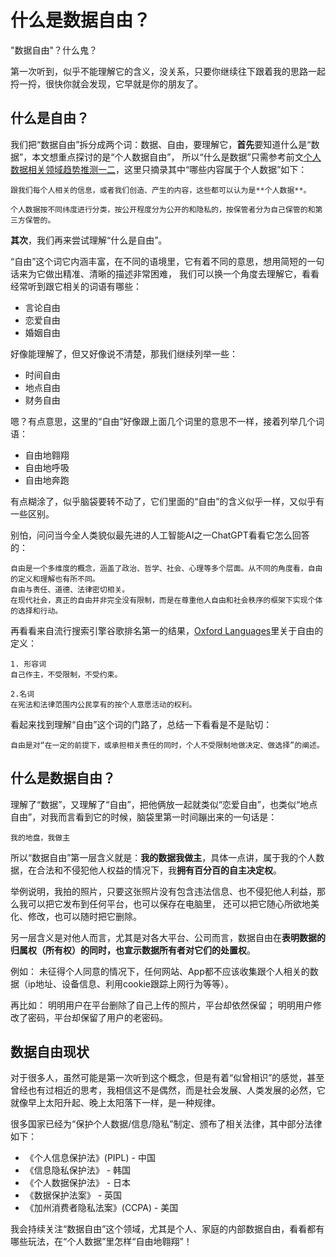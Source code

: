 
# 什么是数据自由？

"数据自由"？什么鬼？

第一次听到，似乎不能理解它的含义，没关系，只要你继续往下跟着我的思路一起捋一捋，很快你就会发现，它早就是你的朋友了。


## 什么是自由？

我们把“数据自由”拆分成两个词：数据、自由，要理解它，**首先**要知道什么是“数据”，本文想重点探讨的是“个人数据自由”，
所以“什么是数据”只需参考前文[个人数据相关领域趋势推测一二](./个人数据相关领域趋势推测一二.md)，这里只摘录其中“哪些内容属于个人数据”如下：

```
跟我们每个人相关的信息，或者我们创造、产生的内容，这些都可以认为是**个人数据**。  

个人数据按不同纬度进行分类，按公开程度分为公开的和隐私的，按保管者分为自己保管的和第三方保管的。
```


**其次**，我们再来尝试理解“什么是自由”。

“自由”这个词它内涵丰富，在不同的语境里，它有着不同的意思，想用简短的一句话来为它做出精准、清晰的描述非常困难，
我们可以换一个角度去理解它，看看经常听到跟它相关的词语有哪些：

* 言论自由
* 恋爱自由
* 婚姻自由

好像能理解了，但又好像说不清楚，那我们继续列举一些：

* 时间自由
* 地点自由
* 财务自由

嗯？有点意思，这里的“自由”好像跟上面几个词里的意思不一样，接着列举几个词语：

* 自由地翱翔
* 自由地呼吸
* 自由地奔跑

有点糊涂了，似乎脑袋要转不动了，它们里面的“自由”的含义似乎一样，又似乎有一些区别。

别怕，问问当今全人类貌似最先进的人工智能AI之一ChatGPT看看它怎么回答的：

```
自由是一个多维度的概念，涵盖了政治、哲学、社会、心理等多个层面。从不同的角度看，自由的定义和理解也有所不同。
自由与责任、道德、法律密切相关。
在现代社会，真正的自由并非完全没有限制，而是在尊重他人自由和社会秩序的框架下实现个体的选择和行动。
```

再看看来自流行搜索引擎谷歌排名第一的结果，[Oxford Languages](https://languages.oup.com/google-dictionary-ch/)里关于自由的定义：

```
1. 形容词
自己作主，不受限制，不受约束。

2.名词
在宪法和法律范围内公民享有的按个人意愿活动的权利。
```

看起来找到理解“自由”这个词的门路了，总结一下看看是不是贴切：

```
自由是对“在一定的前提下，或承担相关责任的同时，个人不受限制地做决定、做选择”的阐述。
```


## 什么是数据自由？

理解了“数据”，又理解了“自由”，把他俩放一起就类似“恋爱自由”，也类似“地点自由”，对我而言看到它的时候，脑袋里第一时间蹦出来的一句话是：

```
我的地盘，我做主
```

所以“数据自由”第一层含义就是：**我的数据我做主**，具体一点讲，属于我的个人数据，在合法和不侵犯他人权益的情况下，我**拥有百分百的自主决定权**。

举例说明，我拍的照片，只要这张照片没有包含违法信息、也不侵犯他人利益，那么我可以把它发布到任何平台，也可以保存在电脑里，
还可以把它随心所欲地美化、修改，也可以随时把它删除。


另一层含义是对他人而言，尤其是对各大平台、公司而言，数据自由在**表明数据的归属权（所有权）的同时，也宣示数据所有者对它们的处置权**。

例如：
未征得个人同意的情况下，任何网站、App都不应该收集跟个人相关的数据（ip地址、设备信息、利用cookie跟踪上网行为等等）。

再比如：
明明用户在平台删除了自己上传的照片，平台却依然保留；
明明用户修改了密码，平台却保留了用户的老密码。


## 数据自由现状

对于很多人，虽然可能是第一次听到这个概念，但是有着“似曾相识”的感觉，甚至曾经也有过相近的思考，我相信这不是偶然，而是社会发展、人类发展的必然，它就像早上太阳升起、晚上太阳落下一样，是一种规律。


很多国家已经为“保护个人数据/信息/隐私”制定、颁布了相关法律，其中部分法律如下：
* 《个人信息保护法》(PIPL) - 中国
* 《信息隐私保护法》 - 韩国
* 《个人数据保护法》 - 日本
* 《数据保护法案》 - 英国
* 《加州消费者隐私法案》(CCPA) - 美国


我会持续关注“数据自由”这个领域，尤其是个人、家庭的内部数据自由，看看都有哪些玩法，在“个人数据”里怎样“自由地翱翔”！